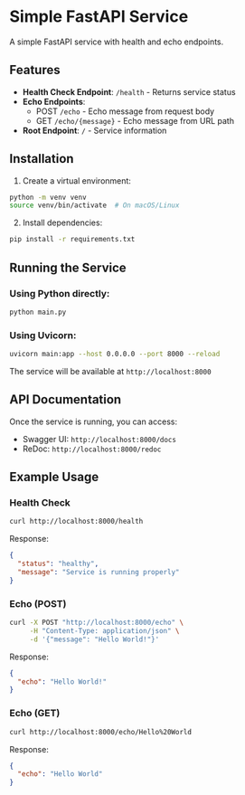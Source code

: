 # Simple FastAPI Service

A simple FastAPI service with health and echo endpoints.

## Features

- **Health Check Endpoint**: `/health` - Returns service status
- **Echo Endpoints**: 
  - POST `/echo` - Echo message from request body
  - GET `/echo/{message}` - Echo message from URL path
- **Root Endpoint**: `/` - Service information

## Installation

1. Create a virtual environment:
```bash
python -m venv venv
source venv/bin/activate  # On macOS/Linux
```

2. Install dependencies:
```bash
pip install -r requirements.txt
```

## Running the Service

### Using Python directly:
```bash
python main.py
```

### Using Uvicorn:
```bash
uvicorn main:app --host 0.0.0.0 --port 8000 --reload
```

The service will be available at `http://localhost:8000`

## API Documentation

Once the service is running, you can access:
- Swagger UI: `http://localhost:8000/docs`
- ReDoc: `http://localhost:8000/redoc`

## Example Usage

### Health Check
```bash
curl http://localhost:8000/health
```

Response:
```json
{
  "status": "healthy",
  "message": "Service is running properly"
}
```

### Echo (POST)
```bash
curl -X POST "http://localhost:8000/echo" \
     -H "Content-Type: application/json" \
     -d '{"message": "Hello World!"}'
```

Response:
```json
{
  "echo": "Hello World!"
}
```

### Echo (GET)
```bash
curl http://localhost:8000/echo/Hello%20World
```

Response:
```json
{
  "echo": "Hello World"
}
```
